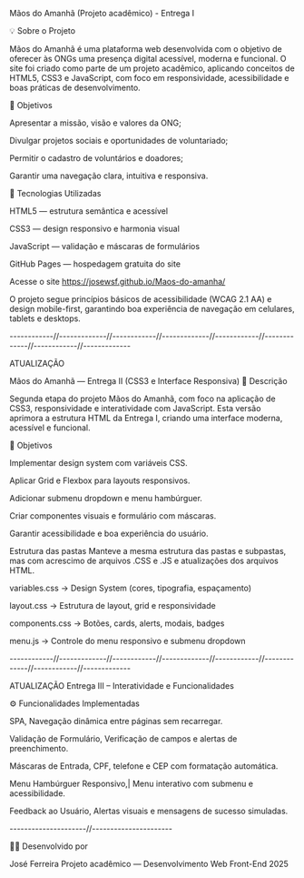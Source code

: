 Mãos do Amanhã (Projeto acadêmico) - Entrega I

💡 Sobre o Projeto

Mãos do Amanhã é uma plataforma web desenvolvida com o objetivo de oferecer às ONGs uma presença digital acessível, moderna e funcional.
O site foi criado como parte de um projeto acadêmico, aplicando conceitos de HTML5, CSS3 e JavaScript, com foco em responsividade, acessibilidade e boas práticas de desenvolvimento.

🎯 Objetivos

Apresentar a missão, visão e valores da ONG;

Divulgar projetos sociais e oportunidades de voluntariado;

Permitir o cadastro de voluntários e doadores;

Garantir uma navegação clara, intuitiva e responsiva.

🧩 Tecnologias Utilizadas

HTML5 — estrutura semântica e acessível

CSS3 — design responsivo e harmonia visual

JavaScript — validação e máscaras de formulários

GitHub Pages — hospedagem gratuita do site

Acesse o site
https://josewsf.github.io/Maos-do-amanha/

O projeto segue princípios básicos de acessibilidade (WCAG 2.1 AA) e design mobile-first, garantindo boa experiência de navegação em celulares, tablets e desktops.


------------//-------------//------------//-------------//------------//-------------//------------//-------------

ATUALIZAÇÃO

Mãos do Amanhã — Entrega II (CSS3 e Interface Responsiva)
📘 Descrição

Segunda etapa do projeto Mãos do Amanhã, com foco na aplicação de CSS3, responsividade e interatividade com JavaScript.
Esta versão aprimora a estrutura HTML da Entrega I, criando uma interface moderna, acessível e funcional.

🎯 Objetivos

Implementar design system com variáveis CSS.

Aplicar Grid e Flexbox para layouts responsivos.

Adicionar submenu dropdown e menu hambúrguer.

Criar componentes visuais e formulário com máscaras.

Garantir acessibilidade e boa experiência do usuário.

Estrutura das pastas
Manteve a mesma estrutura das pastas e subpastas, mas com acrescimo 
de arquivos .CSS e .JS e atualizações dos arquivos HTML.

variables.css   → Design System (cores, tipografia, espaçamento)

layout.css      → Estrutura de layout, grid e responsividade

components.css  → Botões, cards, alerts, modais, badges

menu.js         → Controle do menu responsivo e submenu dropdown


------------//-------------//------------//-------------//------------//-------------//------------//-------------

ATUALIZAÇÃO
Entrega III – Interatividade e Funcionalidades

⚙️ Funcionalidades Implementadas

 

SPA, Navegação dinâmica entre páginas sem recarregar. 

Validação de Formulário, Verificação de campos e alertas de preenchimento. 

Máscaras de Entrada, CPF, telefone e CEP com formatação automática. 

Menu Hambúrguer Responsivo,| Menu interativo com submenu e acessibilidade. 

Feedback ao Usuário, Alertas visuais e mensagens de sucesso simuladas. 





---------------------//----------------------


👨‍💻 Desenvolvido por

José Ferreira
Projeto acadêmico — Desenvolvimento Web Front-End
2025
